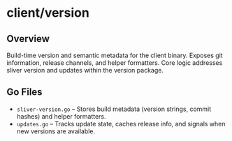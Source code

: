 # client/version

## Overview

Build-time version and semantic metadata for the client binary. Exposes git information, release channels, and helper formatters. Core logic addresses sliver version and updates within the version package.

## Go Files

- `sliver-version.go` – Stores build metadata (version strings, commit hashes) and helper formatters.
- `updates.go` – Tracks update state, caches release info, and signals when new versions are available.
